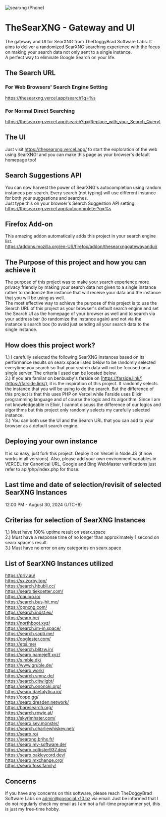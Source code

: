 ![searxng (Phone)](https://github.com/user-attachments/assets/f92b0312-a375-4ede-9125-83143b559145)
# TheSearXNG - Gateway and UI
The gateway and UI for SearXNG from TheDoggyBrad Software Labs. It aims to deliver a randomized SearXNG searching experience with the focus on making your search data not only sent to a single instance.<br>
A perfect way to eliminate Google Search on your life.

## The Search URL

### For Web Browsers' Search Engine Setting
https://thesearxng.vercel.app/search?q=%s

### For Normal Direct Searching 
https://thesearxng.vercel.app/search?q=(Replace_with_your_Search_Query)

## The UI
Just visit https://thesearxng.vercel.app/ to start the exploration of the web using SearXNG! and you can make this page as your browser's default homepage too!

## Search Suggestions API
You can now harvest the power of SearXNG's autocompletion using random instances per search. Every search (not typing) will use different instance for both your suggestions and searches.<br>
Just type this on your browser's Search Suggestion API setting:<br>
https://thesearxng.vercel.app/autocompleter?q=%s

## Firefox Add-on
This amazing addon automatically adds this project in your search engine list.<br>
https://addons.mozilla.org/en-US/firefox/addon/thesearxnggatewayandui/

## The Purpose of this project and how you can achieve it
The purpose of this project was to make your search experience more privacy friendly by making your search data not given to a single instance rather to randomize the instance that will receive your data and the instance that you will be using as well. <br>
The most effective way to achieve the purpose of this project is to use the Search URL of this project as your browser's default search engine and set the Search UI as the homepage of your browser as well and to search via your address bar (to randomize the instance again) and not via the instance's search box (to avoid just sending all your search data to the single instance.

## How does this project work?
1.) I carefully selected the following SearXNG instances based on its performance results on searx.space listed below to be randomly selected everytime you search so that your search data will not be focused on a single server. The criteria I used can be located below.<br>
2.) If you are familar on benbusby's farside on [https://farside.link/](https://farside.link/), it is the inspiration of this project. It randomly selects the instance that you will be using to do the search. But the difference of this project is that this uses PHP on Vercel while Farside uses Elixir programming language and of course the logic and its algorithm. Since I am not knowledgeable in Elixir, I cannot discuss the difference of our logics and algorithms but this project only randomly selects my carefully selected instance.<br>
3.) You can both use the UI and the Search URL that you can add to your browser as a default search engine.

## Deploying your own instance
It is so easy, just fork this project. Deploy it on Vercel in Node.JS (it now works in all versions). Also, please add your own environment variables in VERCEL for Canonical URL, Google and Bing WebMaster verifications just refer to api/php/index.php for those.

## Last time and date of selection/revisit of selected SearXNG Instances
12:00 PM - August 30, 2024 (UTC+8)

## Criterias for selection of SearXNG Instances
1.) Must have 100% uptime result on searx.space<br>
2.) Must have a response time of no longer than approximately 1 second on searx.space's result.<br>
3.) Must have no error on any categories on searx.space

## List of SearXNG Instances utilized
https://priv.au/<br>
https://sx.zorby.top/<br>
https://search.hbubli.cc/<br>
https://searx.tiekoetter.com/<br>
https://paulgo.io/<br>
https://search.bus-hit.me/<br>
https://opnxng.com/<br>
https://search.indst.eu/<br>
https://searx.be/<br>
https://northboot.xyz/<br>
https://search.im-in.space/<br>
https://search.sapti.me/<br>
https://ooglester.com/<br>
https://etsi.me/<br>
https://search.blitzw.in/<br>
https://searx.namejeff.xyz/<br>
https://s.mble.dk/<br>
https://www.gruble.de/<br>
https://searx.work/<br>
https://search.smnz.de/<br>
https://search.citw.lgbt/<br>
https://search.ononoki.org/<br>
https://searx.daetalytica.io/<br>
https://copp.gg/<br>
https://searx.dresden.network/<br>
https://baresearch.org/<br>
https://search.rowie.at/<br>
https://skyrimhater.com/<br>
https://searx.sev.monster/<br>
https://search.charliewhiskey.net/<br>
https://searx.ro/<br>
https://searxng.brihx.fr/<br>
https://searx.mv-software.de/<br>
https://searx.colbster937.dev/<br>
https://searx.oakleycord.dev/<br>
https://searx.mxchange.org/<br>
https://searx.foss.family/

## Concerns
If you have any concerns on this software, please reach TheDoggyBrad Software Labs on admin@gosocial.x10.bz via email. Just be informed that I do not regularly check my email as I am not a full-time programmer yet, this is just my free-time hobby.
